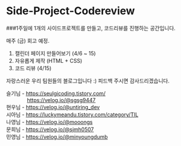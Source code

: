 # Side-Project-Codereview

###1주일에 1개의 사이드프로젝트를 만들고, 코드리뷰를 진행하는 공간입니다.

매주 (금) 회고 예정.

1. 캘린더 페이지 만들어보기 (4/6 ~ 15)
2. 자유롭게 제작 (HTML + CSS)
3. 코드 리뷰 (4/15)

 


자랑스러운 우리 팀원들의 블로그입니다 :) 피드백 주시면 감사드리겠습니다.

슬기님 - https://seulgicoding.tistory.com/<br>
&emsp;&emsp;&emsp;&emsp;https://velog.io/@sgsg9447<br>
현우님 - https://velog.io/@untiring_dev<br>
시아님 - https://luckymeandu.tistory.com/category/TIL<br>
나영님 - https://velog.io/@mooongs<br>
문희님 - https://velog.io/@sjmh0507<br>
민영님 - https://velog.io/@minyoungdumb<br> 
 
